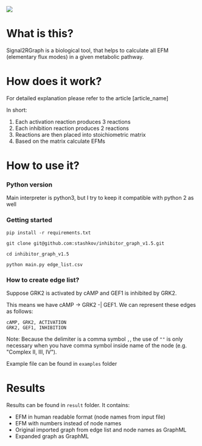 <a href="https://codeclimate.com/github/codeclimate/codeclimate"><img src="https://codeclimate.com/github/codeclimate/codeclimate/badges/gpa.svg" /></a>

# What is this?
Signal2RGraph is a biological tool, that helps to calculate all
EFM (elementary flux modes) in a given metabolic pathway.


# How does it work?
For detailed explanation please refer to the article [article_name]

In short:
1. Each activation reaction produces 3 reactions
2. Each inhibition reaction produces 2 reactions
3. Reactions are then placed into stoichiometric matrix
4. Based on the matrix calculate EFMs


# How to use it?
### Python version
Main interpreter is python3,
but I try to keep it compatible with python 2 as well

### Getting started
`pip install -r requirements.txt`

`git clone git@github.com:stashkov/inhibitor_graph_v1.5.git`

`cd inhibitor_graph_v1.5`

`python main.py edge_list.csv`

### How to create edge list?
Suppose
GRK2 is activated by cAMP and GEF1 is inhibited by GRK2.

This means we have cAMP -> GRK2 -| GEF1.
We can represent these edges as follows:
```
cAMP, GRK2, ACTIVATION
GRK2, GEF1, INHIBITION
```


Note: Because the delimiter is a comma symbol `,`,
the use of `""` is only necessary when you have
comma symbol inside name of the node (e.g. "Complex II, III, IV").

Example file can be found in `examples` folder

# Results
Results can be found in `result` folder. It contains:
- EFM in human readable format (node names from input file)
- EFM with numbers instead of node names
- Original imported graph from edge list and node names as GraphML
- Expanded graph as GraphML